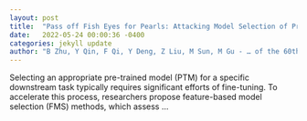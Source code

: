 ```yaml
---
layout: post
title:  "Pass off Fish Eyes for Pearls: Attacking Model Selection of Pre-trained Models"
date:   2022-05-24 00:00:36 -0400
categories: jekyll update
author: "B Zhu, Y Qin, F Qi, Y Deng, Z Liu, M Sun, M Gu - … of the 60th Annual Meeting of the …, 2022"
---
```

Selecting an appropriate pre-trained model (PTM) for a specific downstream task typically requires significant efforts of fine-tuning. To accelerate this process, researchers propose feature-based model selection (FMS) methods, which assess …